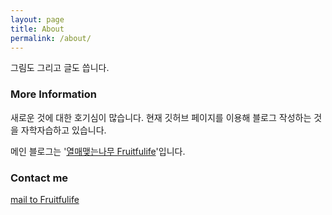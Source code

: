 ```yaml
---
layout: page
title: About
permalink: /about/
---
```

그림도 그리고 글도 씁니다.


### More Information

새로운 것에 대한 호기심이 많습니다. 현재 깃허브 페이지를 이용해 블로그 작성하는 것을 자학자습하고 있습니다. 

메인 블로그는 '[열매맺는나무 Fruitfulife](http://fruitfulife.net)'입니다. 

### Contact me

[mail to Fruitfulife](mailto:rhee7383@gmail.com)

